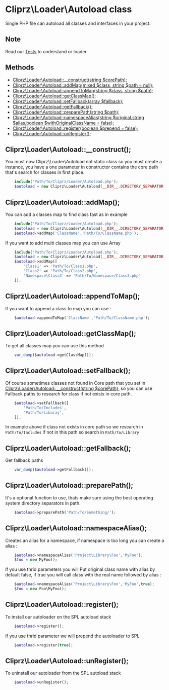 Cliprz\Loader\Autoload class
============================
Single PHP file can autoload all classes and interfaces in your project.

Note
----
Read our [Tests](https://github.com/Cliprz/Loader/tree/master/Tests) to understand or loader.

Methods
-------
* [Cliprz\Loader\Autoload::__construct(string $corePath);](#__construct)
* [Cliprz\Loader\Autoload::addMap(mixed $class, string $path = null);](#addMap)
* [Cliprz\Loader\Autoload::appendToMap(string $class, string $path);](#appendToMap)
* [Cliprz\Loader\Autoload::getClassMap();](#getClassMap)
* [Cliprz\Loader\Autoload::setFallback(array $fallback);](#setFallback)
* [Cliprz\Loader\Autoload::getFallback();](#getFallback)
* [Cliprz\Loader\Autoload::preparePath(string $path);](#preparePath)
* [Cliprz\Loader\Autoload::namespaceAlias(string $original,string $alias,boolean $withOriginalClassName = false);](#namespaceAlias)
* [Cliprz\Loader\Autoload::register(boolean $prepend = false);](#register)
* [Cliprz\Loader\Autoload::unRegister();](#unRegister)

<a name="__construct"></a> Cliprz\Loader\Autoload::__construct();
-----------------------------------------------------------------
You must now Cliprz\Loader\Autoload not static class so you must create a instance,
you have a one parameter in constructor contains the core path that's search for classes in first place.

``` php
	include('Path/To/Cliprz/Loader/Autoload.php');
	$autoload = new Cliprz\Loader\Autoload(__DIR__.DIRECTORY_SEPARATOR.'Classes'.DIRECTORY_SEPARATOR);
```

<a name="addMap"></a> Cliprz\Loader\Autoload::addMap();
-------------------------------------------------------
You can add a classes map to find class fast as in example

``` php
	include('Path/To/Cliprz/Loader/Autoload.php');
	$autoload = new Cliprz\Loader\Autoload(__DIR__.DIRECTORY_SEPARATOR.'Classes'.DIRECTORY_SEPARATOR);
	$autoload->addMap('ClassName','Path/To/ClassName.php');
```

If you want to add multi classes map you can use Array

``` php
	include('Path/To/Cliprz/Loader/Autoload.php');
	$autoload = new Cliprz\Loader\Autoload(__DIR__.DIRECTORY_SEPARATOR.'Classes'.DIRECTORY_SEPARATOR);
	$autoload->addMap([
		'Class1' => 'Path/To/Class1.php',
		'Class2' => 'Path/To/Class2.php',
		'Namespace\Class3' => 'Path/To/Namespace/Class3.php'
	]);
```

<a name="appendToMap"></a> Cliprz\Loader\Autoload::appendToMap();
-----------------------------------------------------------------
If you want to append a class to map you can use :

``` php
	$autoload->appendToMap('ClassName','Path/To/ClassName.php');
```

<a name="#getClassMap"></a> Cliprz\Loader\Autoload::getClassMap();
------------------------------------------------------------------
To get all classes map you can use this method

``` php
	var_dump($autoload->getClassMap());
```

<a name="setFallback"></a> Cliprz\Loader\Autoload::setFallback();
-----------------------------------------------------------------
Of course sometimes classes not found in Core path that you set in [Cliprz\Loader\Autoload::__construct(string $corePath);](#__construct) so you can use Fallback paths to research for class if not exists in core path.

``` php
	$autoload->setFallback([
		'Path/To/Includes',
		'Path/To/Libaray',
	]);
```

In example above if class not exists in core path so we research in ```Path/To/Includes``` if not in this path so search in ```Path/To/Library```

<a name="getFallback"></a> Cliprz\Loader\Autoload::getFallback();
-----------------------------------------------------------------
Get fallback paths

``` php
	var_dump($autoload->getFallback());
```

<a name="preparePath"></a> Cliprz\Loader\Autoload::preparePath();
-----------------------------------------------------------------
It's a optional function to use, thats make sure using the best operating system directory separators in path.

``` php
	$autoload->preparePath('Path/To/Something/');
```

<a name="namespaceAlias"></a> Cliprz\Loader\Autoload::namespaceAlias();
-----------------------------------------------------------------------
Creates an alias for a namespace, if namespace is too long you can create a alias :

``` php
	$autoload->namespaceAlias('Project\Library\Foo','MyFoo');
	$foo = new MyFoo();
```

If you use thrid parameters you will Put original class name with alias by default false, if true you will call class with the real name followed by alias :

``` php
	$autoload->namespaceAlias('Project\Library\Foo','MyFoo',true);
	$foo = new Foo\MyFoo();
```

<a name="register"></a> Cliprz\Loader\Autoload::register();
-----------------------------------------------------------
To install our autoloader on the SPL autoload stack

``` php
	$autoload->register();
```

If you use thrid parameter we will prepend the autoloader to SPL

``` php
	$autoload->register(true);
```

<a name="unRegister"></a> Cliprz\Loader\Autoload::unRegister();
---------------------------------------------------------------
To uninstall our autoloader from the SPL autoload stack

``` php
	$autoload->unRegister();
```
